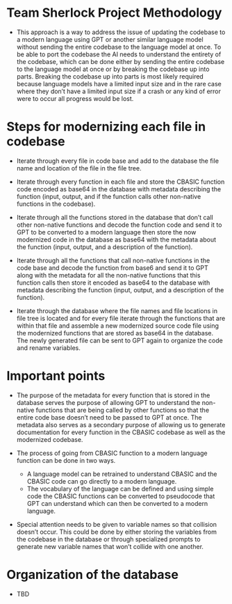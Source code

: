 
# Team Sherlock Project Methodology

- This approach is a way to address the issue of updating the codebase to a modern language using GPT or another similar language model without sending the entire codebase to the language model at once. To be able to port the codebase the AI needs to understand the entirety of the codebase, which can be done either by sending the entire codebase to the language model at once or by breaking the codebase up into parts. Breaking the codebase up into parts is most likely required because language models have a limited input size and in the rare case where they don’t have a limited input size if a crash or any kind of error were to occur all progress would be lost. 

# Steps for modernizing each file in codebase  
- Iterate through every file in code base and add to the database the file name and location of the file in the file tree.

- Iterate through every function in each file and store the CBASIC function code encoded as base64 in the database with metadata describing the function (input, output, and if the function calls other non-native functions in the codebase).

- Iterate through all the functions stored in the database that don’t call other non-native functions and decode the function code and send it to GPT to be converted to a modern language then store the now modernized code in the database as base64 with the metadata about the function (input, output, and a description of the function).

- Iterate through all the functions that call non-native functions in the code base and decode the function from base6 and send it to GPT along with the metadata for all the non-native functions that this function calls then store it encoded as base64 to the database with metadata describing the function (input, output, and a description of the function).

- Iterate through the database where the file names and file locations in file tree is located and for every file iterate through the functions that are within that file and assemble a new modernized source code file using the modernized functions that are stored as base64 in the database. The newly generated file can be sent to GPT again to organize the code and rename variables.

# Important points
- The purpose of the metadata for every function that is stored in the database serves the purpose of allowing GPT to understand the non-native functions that are being called by other functions so that the entire code base doesn’t need to be passed to GPT at once. The metadata also serves as a secondary purpose of allowing us to generate documentation for every function in the CBASIC codebase as well as the modernized codebase.  

- The process of going from CBASIC function to a modern language function can be done in two ways. 
    - A language model can be retrained to understand CBASIC and the CBASIC code can go directly to a modern language.
    - The vocabulary of the language can be defined and using simple code the CBASIC functions can be converted to pseudocode that GPT can understand which can then be converted to a modern language.

- Special attention needs to be given to variable names so that collision doesn’t occur. This could be done by either storing the variables from the codebase in the database or through specialized prompts to generate new variable names that won’t collide with one another.
  
# Organization of the database
- TBD
